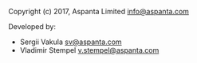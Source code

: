 Copyright (c) 2017, Aspanta Limited <info@aspanta.com>

Developed by:
* Sergii Vakula <sv@aspanta.com>
* Vladimir Stempel <v.stempel@aspanta.com>